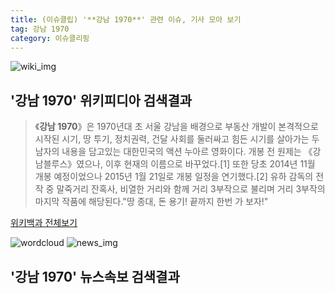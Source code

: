 ```yaml
---
title: (이슈클립) '**강남 1970**' 관련 이슈, 기사 모아 보기
tag: 강남 1970
category: 이슈클리핑
---
```

![wiki_img](https://user-images.githubusercontent.com/42597476/44503234-41136a80-a6d0-11e8-9071-6fc6418eafe4.png)
## **'**강남 1970**'** 위키피디아 검색결과
>《**강남 1970**》은 1970년대 초 서울 강남을 배경으로 부동산 개발이 본격적으로 시작된 시기, 땅 투기, 정치권력, 건달 사회를 둘러싸고 힘든 시기를 살아가는 두 남자의 내용을 담고있는 대한민국의 액션 누아르 영화이다. 개봉 전 원제는 《강남블루스》였으나, 이후 현재의 이름으로 바꾸었다.[1] 또한 당초 2014년 11월 개봉 예정이었으나 2015년 1월 21일로 개봉 일정을 연기했다.[2] 유하 감독의 전작 중 말죽거리 잔혹사, 비열한 거리와 함께 거리 3부작으로 불리며 거리 3부작의 마지막 작품에 해당된다."땅 종대, 돈 용기! 끝까지 한번 가 보자!"

<a href="https://ko.wikipedia.org/wiki/강남 1970" target="_blank">위키백과 전체보기</a>

![wordcloud](https://s3.ap-northeast-2.amazonaws.com/lyrics101-wordcloud/2018-09-20-1537375832.png)
![news_img](https://user-images.githubusercontent.com/42597476/44507050-1206f400-a6e4-11e8-8d98-7ffbfebb353f.png)
## **'**강남 1970**'** 뉴스속보 검색결과

